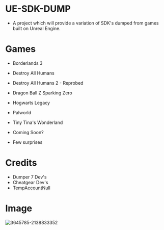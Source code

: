 # UE-SDK-DUMP
- A project which will provide a variation of SDK's dumped from games built on Unreal Engine. 

# Games

- Borderlands 3
- Destroy All Humans
- Destroy All Humans 2 - Reprobed
- Dragon Ball Z Sparking Zero
- Hogwarts Legacy
- Palworld
- Tiny Tina's Wonderland

- Coming Soon?
- Few surprises

# Credits
- Dumper 7 Dev's
- Cheatgear Dev's
- TempAccountNull

# Image
![3645785-2138833352](https://github.com/user-attachments/assets/9efcab84-b4f6-4022-a92c-160e00d28cb3)
